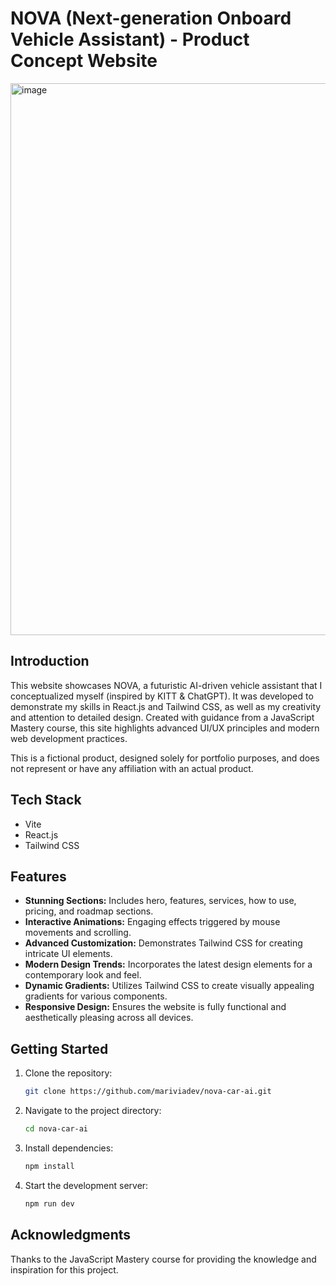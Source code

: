 # NOVA (Next-generation Onboard Vehicle Assistant) - Product Concept Website

<img width="883" alt="image" src="https://github.com/mariam1203/nova-car-ai/assets/52761858/573838e1-822e-49c6-92d5-bca5cd07992f">

## Introduction

This website showcases NOVA, a futuristic AI-driven vehicle assistant that I conceptualized myself (inspired by KITT & ChatGPT). It was developed to demonstrate my skills in React.js and Tailwind CSS, as well as my creativity and attention to detailed design. Created with guidance from a JavaScript Mastery course, this site highlights advanced UI/UX principles and modern web development practices.

This is a fictional product, designed solely for portfolio purposes, and does not represent or have any affiliation with an actual product.

## Tech Stack
- Vite
- React.js
- Tailwind CSS

## Features
- **Stunning Sections:** Includes hero, features, services, how to use, pricing, and roadmap sections.
- **Interactive Animations:** Engaging effects triggered by mouse movements and scrolling.
- **Advanced Customization:** Demonstrates Tailwind CSS for creating intricate UI elements.
- **Modern Design Trends:** Incorporates the latest design elements for a contemporary look and feel.
- **Dynamic Gradients:** Utilizes Tailwind CSS to create visually appealing gradients for various components.
- **Responsive Design:** Ensures the website is fully functional and aesthetically pleasing across all devices.

## Getting Started
1. Clone the repository:
   ```bash
   git clone https://github.com/mariviadev/nova-car-ai.git
   ```
2. Navigate to the project directory:
   ```bash
   cd nova-car-ai
   ```
3. Install dependencies:
   ```bash
   npm install
   ```
4. Start the development server:
   ```bash
   npm run dev
   ```

## Acknowledgments
Thanks to the JavaScript Mastery course for providing the knowledge and inspiration for this project.
